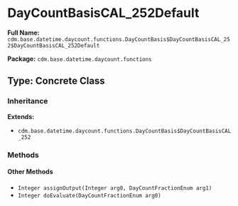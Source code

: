 # DayCountBasisCAL_252Default

**Full Name:** `cdm.base.datetime.daycount.functions.DayCountBasis$DayCountBasisCAL_252$DayCountBasisCAL_252Default`

**Package:** `cdm.base.datetime.daycount.functions`

## Type: Concrete Class

### Inheritance

**Extends:**
- `cdm.base.datetime.daycount.functions.DayCountBasis$DayCountBasisCAL_252`

### Methods

#### Other Methods

- `Integer assignOutput(Integer arg0, DayCountFractionEnum arg1)`
- `Integer doEvaluate(DayCountFractionEnum arg0)`

